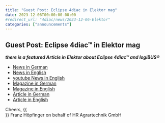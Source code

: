 ```yaml
---
title: "Guest Post: Eclipse 4diac in Elektor mag"
date: 2023-12-06T00:00:00-00:00
#redirect_url: "4diac/news/2023-12-06-Elektor"
categories: ["announcements"]
---
```


## Guest Post: Eclipse 4diac&trade; in Elektor mag

***there is a featured Article in Elektor about Eclipse 4diac&trade; and logiBUS&reg;***

- [News in German](https://www.elektormagazine.de/news/jetzt-erhaltlich-elektor-sonderheft-gastredaktion-von-espressif)
- [News in English](https://www.espressif.com/en/news/Elektor_Espressif_Collab)
- [youtube News in English](https://www.youtube.com/watch?v=WCOCC8zqapI)
- [Magazine in German](https://www.elektormagazine.de/magazine/elektor-329)
- [Magazine in English](https://www.elektormagazine.com/magazine/elektor-328)
- [Article in German](https://www.elektormagazine.de/magazine/elektor-329/62575)
- [Article in English](https://www.elektormagazine.com/magazine/elektor-328/62438)

Cheers, {{<br>}}
Franz Höpfinger on behalf of HR Agrartechnik GmbH
